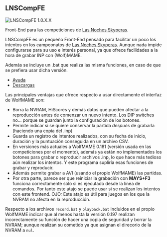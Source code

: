 ## LNSCompFE ##

![LNSCompFE 1.0.X.X](../../wiki/img/LNSCompFE/Main.png)

Front-End para las competiciones de [Las Noches Skyperas](http://nochesskyperas.1foro.com).

LNSCompFE es un pequeño Front-End pensado para facilitar un poco los intentos en los campeonatos de [Las Noches Skyperas](http://nochesskyperas.1foro.com). Aunque nada impide configurarse para su uso e interés personal, ya que ofrece facilidades a la hora de grabar INP con (Wolf)MAME.

Además se incluye un .bat que realiza las misma funciones, en caso de que se prefiera usar dicha versión.

* [Ayuda](https://github.com/Chixpy/LNSCompFE/wiki)
* [Descargas](https://github.com/Chixpy/LNSCompFE/releases)

Las principales ventajas que ofrece respecto a usar directamente el interfaz de WolfMAME son:

* Borra la NVRAM, HiScores y demás datos que pueden afectar a la reproducción antes de comenzar un nuevo intento. Los DIP switches no... porque se guardan junto la configuración de los botones.
* Permite indicar si se quiere conservar la partida *después* de grabarla (haciendo una copia del .inp)
* Guarda un registro de intentos realizados, con su fecha de inicio, duración y la puntuación conseguida en un archivo CSV.
* En versiones más actuales a WolfMAME 0.181 (versión usada en las competiciones por el momento), además ya están no implementados los botones para grabar o reproducir archivos .inp, lo que hace más tedioso aún realizar los intentos. Y este programa supliría esas funciones de grabar y reproducir.
* Además permite grabar a AVI (usando el propio WolfMAME) las partidas. 
* Por otra parte, parece ser que reiniciar la grabación con **MAYS+F3** funciona correctamente sólo si es ejecutado desde la línea de comandos. Por tanto este atajo se puede usar si se realizan los intentos con este frontend. OJO: Este atajo es útil para juegos en los que la NVRAM no afecta en la reproducción.

Respecto a los archivos `record.bat` y `playback.bat` incluidos en el propio WolfMAME indicar que al menos hasta la versión 0.197 realizan incorectamente su función de hacer una copia de seguridad y borrar la NVRAM; aunque realizan su cometido ya que asignan el direcorio de la NVRAM a `nul`.

